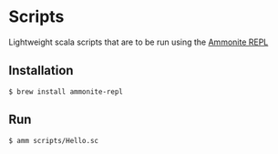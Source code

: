 # Scripts

Lightweight scala scripts that are to be run using the [Ammonite REPL](https://ammonite.io/)

## Installation

```
$ brew install ammonite-repl
```

## Run

```
$ amm scripts/Hello.sc
```